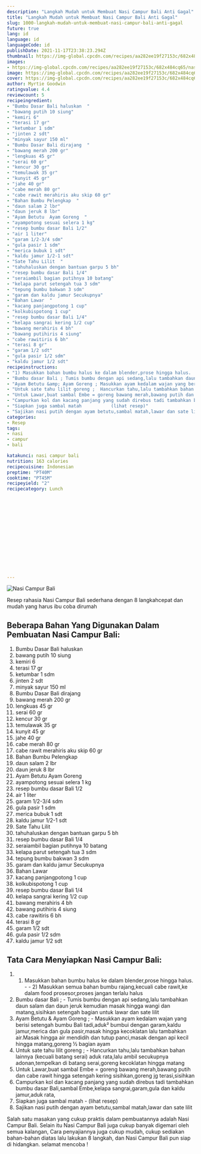 ```yaml
---
description: "Langkah Mudah untuk Membuat Nasi Campur Bali Anti Gagal"
title: "Langkah Mudah untuk Membuat Nasi Campur Bali Anti Gagal"
slug: 1000-langkah-mudah-untuk-membuat-nasi-campur-bali-anti-gagal
future: true
lang: id
language: id
languageCode: id
publishDate: 2021-11-17T23:38:23.294Z 
thumbnail: https://img-global.cpcdn.com/recipes/aa282ee19f27153c/682x484cq65/nasi-campur-bali-foto-resep-utama.webp
images:
- https://img-global.cpcdn.com/recipes/aa282ee19f27153c/682x484cq65/nasi-campur-bali-foto-resep-utama.webp
image: https://img-global.cpcdn.com/recipes/aa282ee19f27153c/682x484cq65/nasi-campur-bali-foto-resep-utama.webp
cover: https://img-global.cpcdn.com/recipes/aa282ee19f27153c/682x484cq65/nasi-campur-bali-foto-resep-utama.webp
author: Myrtie Goodwin
ratingvalue: 4.4
reviewcount: 5
recipeingredient:
- "Bumbu Dasar Bali haluskan  "
- "bawang putih 10 siung"
- "kemiri 6"
- "terasi 17 gr"
- "ketumbar 1 sdm"
- "jinten 2 sdt"
- "minyak sayur 150 ml"
- "Bumbu Dasar Bali dirajang  "
- "bawang merah 200 gr"
- "lengkuas 45 gr"
- "serai 60 gr"
- "kencur 30 gr"
- "temulawak 35 gr"
- "kunyit 45 gr"
- "jahe 40 gr"
- "cabe merah 80 gr"
- "cabe rawit merahiris aku skip 60 gr"
- "Bahan Bumbu Pelengkap  "
- "daun salam 2 lbr"
- "daun jeruk 8 lbr"
- "Ayam Betutu  Ayam Goreng  "
- "ayampotong sesuai selera 1 kg"
- "resep bumbu dasar Bali 1/2"
- "air 1 liter"
- "garam 1/2-3/4 sdm"
- "gula pasir 1 sdm"
- "merica bubuk 1 sdt"
- "kaldu jamur 1/2-1 sdt"
- "Sate Tahu Lilit  "
- "tahuhaluskan dengan bantuan garpu 5 bh"
- "resep bumbu dasar Bali 1/4"
- "seraiambil bagian putihnya 10 batang"
- "kelapa parut setengah tua 3 sdm"
- "tepung bumbu bakwan 3 sdm"
- "garam dan kaldu jamur Secukupnya"
- "Bahan Lawar  "
- "kacang panjangpotong 1 cup"
- "kolkubispotong 1 cup"
- "resep bumbu dasar Bali 1/4"
- "kelapa sangrai kering 1/2 cup"
- "bawang merahiris 4 bh"
- "bawang putihiris 4 siung"
- "cabe rawitiris 6 bh"
- "terasi 8 gr"
- "garam 1/2 sdt"
- "gula pasir 1/2 sdm"
- "kaldu jamur 1/2 sdt"
recipeinstructions:
- "1) Masukkan bahan bumbu halus ke dalam blender,prose hingga halus.  2) Masukkan semua bahan bumbu rajang,kecuali cabe rawit,ke dalam food prosesor,proses jangan terlalu halus"
- "Bumbu dasar Bali ; Tumis bumbu dengan api sedang,lalu tambahkan daun salam dan daun jeruk kemudian masak hingga wangi dan matang,sisihkan setengah bagian untuk lawar dan sate lilit"
- "Ayam Betutu &amp; Ayam Goreng ; Masukkan ayam kedalam wajan yang berisi setengah bumbu Bali tadi,aduk² bumbui dengan garam,kaldu jamur,merica dan gula pasir,masak hingga kecoklatan lalu tambahkan air.Masak hingga air mendidih dan tutup panci,masak dengan api kecil hingga matang,goreng ½ bagian ayam"
- "Untuk sate tahu lilit goreng ;  Hancurkan tahu,lalu tambahkan bahan lainnya (kecuali batang serai) aduk rata,lalu ambil secukupnya adonan,tempelkan di batang serai,goreng kecoklatan hingga matang"
- "Untuk Lawar,buat sambal Embe = goreng bawang merah,bawang putih dan cabe rawit hingga setengah kering sisihkan,goreng jg terasi,sisihkan"
- "Campurkan kol dan kacang panjang yang sudah direbus tadi tambahkan bumbu dasar Bali,sambal Embe,kelapa sangrai,garam,gula dan kaldu jamur,aduk rata,"
- "Siapkan juga sambal matah           (lihat resep)"
- "Sajikan nasi putih dengan ayam betutu,sambal matah,lawar dan sate lilit"
categories:
- Resep
tags:
- nasi
- campur
- bali

katakunci: nasi campur bali 
nutrition: 163 calories
recipecuisine: Indonesian
preptime: "PT40M"
cooktime: "PT45M"
recipeyield: "2"
recipecategory: Lunch


     
    
    
    
    
    
    
    
    
    
    
      
    
---
```



![Nasi Campur Bali](https://img-global.cpcdn.com/recipes/aa282ee19f27153c/682x484cq65/nasi-campur-bali-foto-resep-utama.webp)

Resep rahasia Nasi Campur Bali  sederhana dengan 8 langkahcepat dan mudah yang harus ibu coba dirumah

<!--inarticleads1-->

## Beberapa Bahan Yang Digunakan Dalam Pembuatan Nasi Campur Bali:

1. Bumbu Dasar Bali haluskan  
1. bawang putih 10 siung
1. kemiri 6
1. terasi 17 gr
1. ketumbar 1 sdm
1. jinten 2 sdt
1. minyak sayur 150 ml
1. Bumbu Dasar Bali dirajang  
1. bawang merah 200 gr
1. lengkuas 45 gr
1. serai 60 gr
1. kencur 30 gr
1. temulawak 35 gr
1. kunyit 45 gr
1. jahe 40 gr
1. cabe merah 80 gr
1. cabe rawit merahiris aku skip 60 gr
1. Bahan Bumbu Pelengkap  
1. daun salam 2 lbr
1. daun jeruk 8 lbr
1. Ayam Betutu  Ayam Goreng  
1. ayampotong sesuai selera 1 kg
1. resep bumbu dasar Bali 1/2
1. air 1 liter
1. garam 1/2-3/4 sdm
1. gula pasir 1 sdm
1. merica bubuk 1 sdt
1. kaldu jamur 1/2-1 sdt
1. Sate Tahu Lilit  
1. tahuhaluskan dengan bantuan garpu 5 bh
1. resep bumbu dasar Bali 1/4
1. seraiambil bagian putihnya 10 batang
1. kelapa parut setengah tua 3 sdm
1. tepung bumbu bakwan 3 sdm
1. garam dan kaldu jamur Secukupnya
1. Bahan Lawar  
1. kacang panjangpotong 1 cup
1. kolkubispotong 1 cup
1. resep bumbu dasar Bali 1/4
1. kelapa sangrai kering 1/2 cup
1. bawang merahiris 4 bh
1. bawang putihiris 4 siung
1. cabe rawitiris 6 bh
1. terasi 8 gr
1. garam 1/2 sdt
1. gula pasir 1/2 sdm
1. kaldu jamur 1/2 sdt



<!--inarticleads2-->

## Tata Cara Menyiapkan Nasi Campur Bali:

1. 1) Masukkan bahan bumbu halus ke dalam blender,prose hingga halus. -  - 2) Masukkan semua bahan bumbu rajang,kecuali cabe rawit,ke dalam food prosesor,proses jangan terlalu halus
1. Bumbu dasar Bali ; - Tumis bumbu dengan api sedang,lalu tambahkan daun salam dan daun jeruk kemudian masak hingga wangi dan matang,sisihkan setengah bagian untuk lawar dan sate lilit
1. Ayam Betutu &amp; Ayam Goreng ; - Masukkan ayam kedalam wajan yang berisi setengah bumbu Bali tadi,aduk² bumbui dengan garam,kaldu jamur,merica dan gula pasir,masak hingga kecoklatan lalu tambahkan air.Masak hingga air mendidih dan tutup panci,masak dengan api kecil hingga matang,goreng ½ bagian ayam
1. Untuk sate tahu lilit goreng ;  - Hancurkan tahu,lalu tambahkan bahan lainnya (kecuali batang serai) aduk rata,lalu ambil secukupnya adonan,tempelkan di batang serai,goreng kecoklatan hingga matang
1. Untuk Lawar,buat sambal Embe = goreng bawang merah,bawang putih dan cabe rawit hingga setengah kering sisihkan,goreng jg terasi,sisihkan
1. Campurkan kol dan kacang panjang yang sudah direbus tadi tambahkan bumbu dasar Bali,sambal Embe,kelapa sangrai,garam,gula dan kaldu jamur,aduk rata,
1. Siapkan juga sambal matah -           (lihat resep)
1. Sajikan nasi putih dengan ayam betutu,sambal matah,lawar dan sate lilit




Salah satu masakan yang cukup praktis dalam pembuatannya adalah  Nasi Campur Bali. Selain itu  Nasi Campur Bali  juga cukup banyak digemari oleh semua kalangan, Cara penyajiannya juga cukup mudah, cukup sediakan bahan-bahan diatas lalu lakukan 8 langkah, dan  Nasi Campur Bali  pun siap di hidangkan. selamat mencoba !
